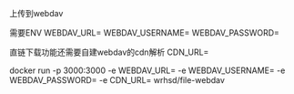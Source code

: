 上传到webdav

需要ENV
WEBDAV_URL= 
WEBDAV_USERNAME= 
WEBDAV_PASSWORD=

直链下载功能还需要自建webdav的cdn解析
CDN_URL=

docker run -p 3000:3000 -e WEBDAV_URL= -e WEBDAV_USERNAME= -e WEBDAV_PASSWORD= -e CDN_URL= wrhsd/file-webdav
